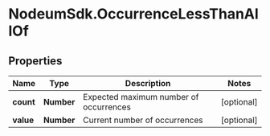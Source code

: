 # NodeumSdk.OccurrenceLessThanAllOf

## Properties

Name | Type | Description | Notes
------------ | ------------- | ------------- | -------------
**count** | **Number** | Expected maximum number of occurrences | [optional] 
**value** | **Number** | Current number of occurrences | [optional] 


